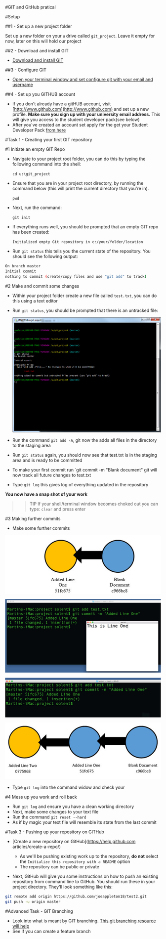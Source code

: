 #GIT and GitHub pratical 



#Setup 


##1 - Set up a new project folder

Set up a new folder on your `u` drive called `git_project`. Leave it empty for now, later on this will hold our project

##2 - Download and install GIT 

- [Download and install GIT](README.md#how-to-install-Git)
 
##3 - Configure GIT 

- [Open your terminal window and set configure git with your email and username](https://github.com/joeappleton18/solentgit/blob/master/README.md#initial-configuration)


##4 - Set up you GITHUB account 

- If you don't already have a gitHUB account, visit [http://www.github.com](http://www.github.com) and set up a new profile. **Make sure you sign up with your university email address.** This will give you access to the student developer pack(see below)
- After you've created an account set apply for the get your Student Developer Pack [from here](https://education.github.com/pack)
 


#Task 1 - Creating your first GIT repository


#1 Initiate an empty GIT Repo

- Navigate to your project root folder, you can do this by typing the following command into the shell: 
 
	`cd u:\git_project`


- Ensure that you are in your project root directory, by running the command below (this will print the current directory that you're in). 
	
	`pwd`
    

- Next, run the command:

	`git init`

- If everything runs well, you should be prompted that an empty GIT repo has been created:

	 `Initialized empty Git repository in c:/your/folder/location`

- Run `git status` this tells you the current state of the repository. You should see the following output:

```bash
On branch master  
Initial commit 
nothing to commit (create/copy files and use "git add" to track) 
``` 
	 
	
#2 Make and commit some changes

- Within your project folder create a new file called `test.txt`, you can do this using a text editor

- Run `git status`, you should be prompted that there is an untracked file:
	
  ![](assets/bash_output.jpg) 

- Run the command `git add -A`, git now the adds all files in the directory to the staging area

- Run `git status` again, you should now see that test.txt is in the staging area and is ready to be committed

- To make your first commit run `git commit -m "Blank document" git will now track all future changes to test.txt

- Type `git log` this gives log of everything updated in the repository 	

**You now have a snap shot of your work**


>> TIP If your shell/terminal window becomes choked out you can type: `clear` and press enter
 


#3 Making further commits 

- Make some further commits

![](assets/commit1.jpg)

![](assets/commit2.jpg)

![](assets/log_output_2.jpg)

![](assets/multiple_commits.jpg)

- Type `git log` into the command widow and check your 


#4 Mess up you work and roll back

- Run `git log` and ensure you have  a clean working directory 
- Next, make some changes to your text file 
- Run the command `git reset --hard`
- As if by magic your text file will resemble its state from the last commit


#Task 3 - Pushing up your repository on GITHub


- [Create a new repository on GitHub](https://help.github.com articles/create-a-repo/)
	- As we'll be pushing existing work up to the repository, **do not** select the `Initialize this repository with a README` option
	- The repository can be public or private 

- Next, GitHub will give you some instructions on how to push an existing repository from command line to GitHub.  You should run these in your project directory. They'll look something like this:

```bash
git remote add origin https://github.com/joeappleton18/test2.git
git push -u origin master

```

#Advanced Task - GIT Branching

- Look into what is meant by GIT branching. [This git branching resource will help](https://git-scm.com/book/en/v2/Git-Branching-Basic-Branching-and-Merging)
- See if you can create a feature branch


